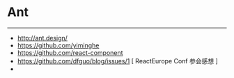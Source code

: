 # Ant
---
* http://ant.design/
* https://github.com/yiminghe
* https://github.com/react-component
* https://github.com/dfguo/blog/issues/1  [ ReactEurope Conf 参会感想 ]
* 
